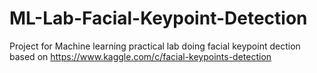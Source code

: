 # ML-Lab-Facial-Keypoint-Detection
Project for Machine learning practical lab doing facial keypoint dection based on https://www.kaggle.com/c/facial-keypoints-detection
